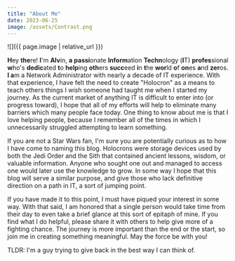 ```yaml
---
title: "About Me"
date: 2023-06-25
image: /assets/Contrast.png
---
```


![]({{ page.image | relative_url }})

**H**ey **the**re! **I**'m **Alv**in, **a passi**onate **Inform**ation **Techn**ology (**I**T) **profes**sional **w**ho's **dedic**ated **t**o **help**ing **oth**ers **succ**eed **i**n **t**he **wor**ld **o**f **on**es **a**nd **zer**os. **I a**m a Network Administrator with nearly a decade of IT experience. With that experience, I have felt the need to create "Holocron" as a means to teach others things I wish someone had taught me when I started my journey. As the current market of anything IT is difficult to enter into (or progress toward), I hope that all of my efforts will help to eliminate many barriers which many people face today. One thing to know about me is that I love helping people, because I remember all of the times in which I unnecessarily struggled attempting to learn something.

If you are not a Star Wars fan, I'm sure you are potentially curious as to how I have come to naming this blog. Holocrons were storage devices used by both the Jedi Order and the Sith that contained ancient lessons, wisdom, or valuable information. Anyone who sought one out and managed to access one would later use the knowledge to grow. In some way I hope that this blog will serve a similar purpose, and give those who lack definitive direction on a path in IT, a sort of jumping point.

If you have made it to this point, I must have piqued your interest in some way. With that said, I am honored that a single person would take time from their day to even take a brief glance at this sort of epitaph of mine. If you find what I do helpful, please share it with others to help give more of a fighting chance. The journey is more important than the end or the start, so join me in creating something meaningful. May the force be with you!

TLDR: I'm a guy trying to give back in the best way I can think of.
